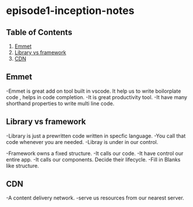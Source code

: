 # episode1-inception-notes

## Table of Contents
1. [Emmet](#emmet)
2. [Library vs framework](#libray)
3. [CDN](#cdn)

## Emmet

-Emmet is great add on tool built in vscode. It help us to write boilorplate code , helps in code completion.
-It is great productivity tool.
-It have many shorthand properties to write multi line code.

## Library vs framework

-Library is just a prewritten code written in specfic language.
-You call that code whenever you are needed.
-Libray is under in our control.

-Framework owns a fixed structure.
-It calls our code.
-It have control our entire app.
-It calls our components. Decide their lifecycle.
-Fill in Blanks like structure.

## CDN

-A content delivery network.
-serve us resources from our nearest server.